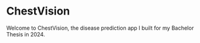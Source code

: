 # ChestVision
Welcome to ChestVision, the disease prediction app I built for my Bachelor Thesis in 2024.
